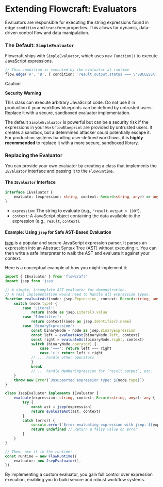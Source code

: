 # Extending Flowcraft: Evaluators

Evaluators are responsible for executing the string expressions found in edge `condition` and `transform` properties. This allows for dynamic, data-driven control flow and data manipulation.

### The Default: `SimpleEvaluator`

Flowcraft ships with `SimpleEvaluator`, which uses `new Function()` to execute JavaScript expressions.

```typescript
// This condition is executed by the evaluator at runtime
flow.edge('A', 'B', { condition: 'result.output.status === \'SUCCESS\'' })
```

> [!CAUTION]
> **Security Warning**
>
> This class can execute arbitrary JavaScript code. Do not use it in production if your workflow blueprints can be defined by untrusted users. Replace it with a secure, sandboxed evaluator implementation.
>
> The default `SimpleEvaluator` is powerful but can be a security risk if the expressions in your `WorkflowBlueprint` are provided by untrusted users. It creates a sandbox, but a determined attacker could potentially escape it. For production systems handling user-defined workflows, it is **highly recommended** to replace it with a more secure, sandboxed library.

### Replacing the Evaluator

You can provide your own evaluator by creating a class that implements the `IEvaluator` interface and passing it to the `FlowRuntime`.

#### The `IEvaluator` Interface

```typescript
interface IEvaluator {
	evaluate: (expression: string, context: Record<string, any>) => any
}
```
-   `expression`: The string to evaluate (e.g., `"result.output > 100"`).
-   `context`: A JavaScript object containing the data available to the expression (e.g., `result`, `context`).

#### Example: Using `jsep` for Safe AST-Based Evaluation

[jsep](https://www.npmjs.com/package/jsep) is a popular and secure JavaScript expression parser. It parses an expression into an Abstract Syntax Tree (AST) without executing it. You can then write a safe interpreter to walk the AST and evaluate it against your context.

Here is a conceptual example of how you might implement it:

```typescript
import { IEvaluator } from 'flowcraft'
import jsep from 'jsep'

// A simple, incomplete AST evaluator for demonstration.
// A real implementation would need to handle all expression types.
function evaluateAst(node: jsep.Expression, context: Record<string, any>): any {
	switch (node.type) {
		case 'Literal':
			return (node as jsep.Literal).value
		case 'Identifier':
			return context[(node as jsep.Identifier).name]
		case 'BinaryExpression':
			const binaryNode = node as jsep.BinaryExpression
			const left = evaluateAst(binaryNode.left, context)
			const right = evaluateAst(binaryNode.right, context)
			switch (binaryNode.operator) {
				case '===': return left === right
				case '>': return left > right
			// ... handle other operators
			}
			break
			// ... handle MemberExpression for `result.output`, etc.
	}
	throw new Error(`Unsupported expression type: ${node.type}`)
}

class JsepEvaluator implements IEvaluator {
	evaluate(expression: string, context: Record<string, any>): any {
		try {
			const ast = jsep(expression)
			return evaluateAst(ast, context)
		}
		catch (error) {
			console.error(`Error evaluating expression with jsep: ${expression}`, error)
			return undefined // Return a falsy value on error
		}
	}
}

// Then, use it in the runtime:
const runtime = new FlowRuntime({
	evaluator: new JsepEvaluator(),
})
```

By implementing a custom evaluator, you gain full control over expression execution, enabling you to build secure and robust workflow systems.
